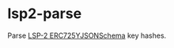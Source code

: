 # lsp2-parse

Parse [LSP-2 ERC725YJSONSchema](https://github.com/lukso-network/LIPs/blob/main/LSPs/LSP-2-ERC725YJSONSchema.md) key hashes.
